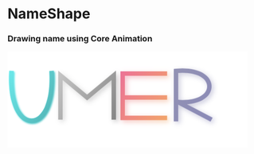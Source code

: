 # NameShape
### Drawing name using Core Animation
![ScreenShot](https://github.com/umerdeveloper/NameShape/blob/main/Preview.png)

